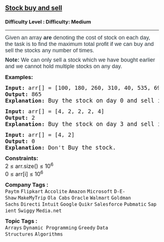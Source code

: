 <h2><a href="https://www.geeksforgeeks.org/problems/stock-buy-and-sell-1587115621/1?page=1&status=unsolved&sortBy=submissions">Stock buy and sell</a></h2><h3>Difficulty Level : Difficulty: Medium</h3><hr><div class="problems_problem_content__Xm_eO"><p dir="ltr" style="box-sizing: border-box; margin: 0px 0px 10px; padding: 0px; border: 0px; font-size: 18px; vertical-align: baseline; color: #273239; font-family: Nunito, sans-serif; letter-spacing: 0.162px; background-color: #ffffff;"><span style="box-sizing: border-box; margin: 0px; padding: 0px; border: 0px; vertical-align: baseline;">Given an array&nbsp;</span><span style="box-sizing: border-box; margin: 0px; padding: 0px; border: 0px; vertical-align: baseline;"><span style="box-sizing: border-box; margin: 0px; padding: 0px;"><strong>are&nbsp;</strong>denoting</span>&nbsp;the cost of stock on each day, the task is to find the maximum total profit if we can buy and sell the stocks any number of times.</span></p>
<p dir="ltr" style="box-sizing: border-box; margin: 0px 0px 10px; padding: 0px; border: 0px; font-size: 18px; vertical-align: baseline; color: #273239; font-family: Nunito, sans-serif; letter-spacing: 0.162px; background-color: #ffffff;"><strong style="box-sizing: border-box; margin: 0px; padding: 0px; border: 0px; vertical-align: baseline;">Note:&nbsp;</strong><span style="box-sizing: border-box; margin: 0px; padding: 0px; border: 0px; vertical-align: baseline;">We can only sell a stock which we have bought earlier and we cannot hold multiple stocks on any day.</span></p>
<p><span style="font-size: 18px;"><strong>Examples:</strong></span></p>
<pre><span style="font-size: 18px;"><strong>Input: </strong>arr[] = [100, 180, 260, 310, 40, 535, 695]
<strong>Output: </strong>865
<strong>Explanation: </strong></span><span style="font-size: 14pt;">Buy the stock on day 0 and sell it on day 3 =&gt; 310 – 100 = 210 Buy the stock on day 4 and sell it on day 6 =&gt; 695 – 40 = 655 Maximum Profit  = 210 + 655 = 865</span></pre>
<pre><span style="font-size: 18px;"><strong>Input: </strong>arr[] = [4, 2, 2, 2, 4]
<strong>Output: </strong>2
<strong>Explanation: </strong></span><span style="font-size: 14pt;">Buy the stock on day 3 and sell it on day 4 =&gt; 4 – 2 = 2<br></span></pre>
<pre><span style="font-size: 18px;"><strong>Input: </strong>arr[] = [4, 2]
<strong>Output: </strong>0
<strong>Explanation: </strong>Don't<strong> </strong></span><span style="font-size: 14pt;">Buy the stock.</span></pre>
<p><span style="font-size: 18px;"><strong>Constraints:</strong><br>2 ≤ arr.size() ≤ 10<sup>6</sup><br>0 ≤ arr[i] ≤ 10<sup>6</sup></span></p></div><p><span style=font-size:18px><strong>Company Tags : </strong><br><code>Paytm</code>&nbsp;<code>Flipkart</code>&nbsp;<code>Accolite</code>&nbsp;<code>Amazon</code>&nbsp;<code>Microsoft</code>&nbsp;<code>D-E-Shaw</code>&nbsp;<code>MakeMyTrip</code>&nbsp;<code>Ola Cabs</code>&nbsp;<code>Oracle</code>&nbsp;<code>Walmart</code>&nbsp;<code>Goldman Sachs</code>&nbsp;<code>Directi</code>&nbsp;<code>Intuit</code>&nbsp;<code>Google</code>&nbsp;<code>Quikr</code>&nbsp;<code>Salesforce</code>&nbsp;<code>Pubmatic</code>&nbsp;<code>Sapient</code>&nbsp;<code>Swiggy</code>&nbsp;<code>Media.net</code>&nbsp;<br><p><span style=font-size:18px><strong>Topic Tags : </strong><br><code>Arrays</code>&nbsp;<code>Dynamic Programming</code>&nbsp;<code>Greedy</code>&nbsp;<code>Data Structures</code>&nbsp;<code>Algorithms</code>&nbsp;